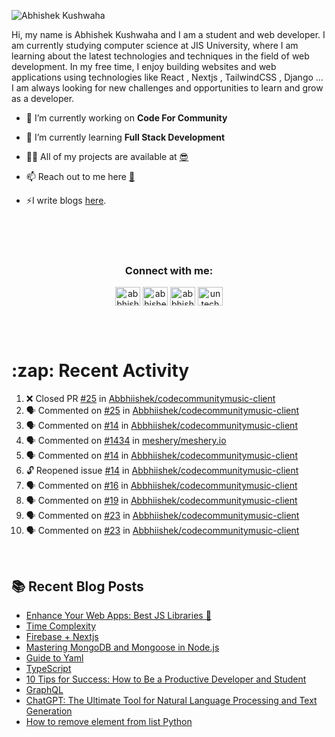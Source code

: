 <!-- <img src="./profileheader.png"> -->

![Abhishek Kushwaha](https://wiidgets.vercel.app/api/banner?title=Abhishek%20Kushwaha&bio=Code%20|%20Community%20|%20Music&twitter=abbhishekstwt)

<!-- <h1 align="center"> <img src="https://c.tenor.com/HO7EBVsu04oAAAAi/pikachu-pokemon.gif" width="50"> I'm Abhishek Kushwaha <img src="https://cdn.discordapp.com/emojis/852778687958482944.gif?v=1" width="50"></h1>
<p align="center">
  <img src="https://readme-typing-svg.herokuapp.com?color=00FFFF&width=380&height=45&lines=UG+at+JIS+UNIVERSITY;GDSC+Lead+22;Discord+Bot+Developer;Full+Stack+Developer;Open-Source+Enthusiast;Nice+To+Meet+You+...;&center=true">
  </p>




 -->
Hi, my name is Abhishek Kushwaha and I am a student and web developer.
I am currently studying computer science at JIS University, where I am learning about the latest technologies and techniques in the field of web development.
In my free time, I enjoy building websites and web applications using technologies like React , Nextjs , TailwindCSS , Django ... I am always looking for new challenges and opportunities to learn and grow as a developer.


- 🔭 I’m currently working on **Code For Community**

- 🌱 I’m currently learning **Full Stack Development**

- 👨‍💻 All of my projects are available at [😎](https://github.com/Abbhiishek)

- 📫 Reach out to me here **[📧](abhishekkushwaha1479@gmail.com)**

- ⚡I write blogs [here](https://dev.to/abbhiishek).

<br>
<br>
<br>

<h3  align="center">Connect with me:</h3>
<p  align="center">
<a href="https://twitter.com/abbhishek_k" target="blank"><img align="center" src="https://raw.githubusercontent.com/rahuldkjain/github-profile-readme-generator/master/src/images/icons/Social/twitter.svg" alt="abbhishek_k" height="30" width="40" /></a>
<a href="https://linkedin.com/in/abhishek-kushwaha-653a74213/" target="blank"><img align="center" src="https://raw.githubusercontent.com/rahuldkjain/github-profile-readme-generator/master/src/images/icons/Social/linked-in-alt.svg" alt="abhishek-kushwaha-653a74213/" height="30" width="40" /></a>
<a href="https://instagram.com/abbhishek_k" target="blank"><img align="center" src="https://raw.githubusercontent.com/rahuldkjain/github-profile-readme-generator/master/src/images/icons/Social/instagram.svg" alt="abbhishek_k" height="30" width="40" /></a>
<a href="https://www.youtube.com/c/UCDV_cwac9byivL5hvpU9mHQ" target="blank"><img align="center" src="https://raw.githubusercontent.com/rahuldkjain/github-profile-readme-generator/master/src/images/icons/Social/youtube.svg" alt="untechnicaltech" height="30" width="40" /></a>

</p>
<br>
<br>
<h1>:zap: Recent Activity</h1>

<!--START_SECTION:activity-->
1. ❌ Closed PR [#25](https://github.com/Abbhiishek/codecommunitymusic-client/pull/25) in [Abbhiishek/codecommunitymusic-client](https://github.com/Abbhiishek/codecommunitymusic-client)
2. 🗣 Commented on [#25](https://github.com/Abbhiishek/codecommunitymusic-client/pull/25#issuecomment-1742068684) in [Abbhiishek/codecommunitymusic-client](https://github.com/Abbhiishek/codecommunitymusic-client)
3. 🗣 Commented on [#14](https://github.com/Abbhiishek/codecommunitymusic-client/issues/14#issuecomment-1741765437) in [Abbhiishek/codecommunitymusic-client](https://github.com/Abbhiishek/codecommunitymusic-client)
4. 🗣 Commented on [#1434](https://github.com/meshery/meshery.io/pull/1434#issuecomment-1741697573) in [meshery/meshery.io](https://github.com/meshery/meshery.io)
5. 🗣 Commented on [#14](https://github.com/Abbhiishek/codecommunitymusic-client/issues/14#issuecomment-1741694247) in [Abbhiishek/codecommunitymusic-client](https://github.com/Abbhiishek/codecommunitymusic-client)
6. 🔓 Reopened issue [#14](https://github.com/Abbhiishek/codecommunitymusic-client/issues/14) in [Abbhiishek/codecommunitymusic-client](https://github.com/Abbhiishek/codecommunitymusic-client)
7. 🗣 Commented on [#16](https://github.com/Abbhiishek/codecommunitymusic-client/pull/16#issuecomment-1741694162) in [Abbhiishek/codecommunitymusic-client](https://github.com/Abbhiishek/codecommunitymusic-client)
8. 🗣 Commented on [#19](https://github.com/Abbhiishek/codecommunitymusic-client/issues/19#issuecomment-1741693023) in [Abbhiishek/codecommunitymusic-client](https://github.com/Abbhiishek/codecommunitymusic-client)
9. 🗣 Commented on [#23](https://github.com/Abbhiishek/codecommunitymusic-client/issues/23#issuecomment-1741692907) in [Abbhiishek/codecommunitymusic-client](https://github.com/Abbhiishek/codecommunitymusic-client)
10. 🗣 Commented on [#23](https://github.com/Abbhiishek/codecommunitymusic-client/issues/23#issuecomment-1741692823) in [Abbhiishek/codecommunitymusic-client](https://github.com/Abbhiishek/codecommunitymusic-client)
<!--END_SECTION:activity-->

<br>

  
## :books: Recent Blog Posts

<!-- BLOG-POST-LIST:START -->
- [Enhance Your Web Apps: Best JS Libraries 🔧](https://dev.to/abbhiishek/enhance-your-web-apps-best-js-libraries-1a3f)
- [Time Complexity](https://dev.to/abbhiishek/time-complexity-41a1)
- [Firebase + Nextjs](https://dev.to/abbhiishek/firebase-nextjs-511a)
- [Mastering MongoDB and Mongoose in Node.js](https://dev.to/abbhiishek/mastering-mongodb-and-mongoose-in-nodejs-1be5)
- [Guide to Yaml](https://dev.to/abbhiishek/guide-to-yaml-339b)
- [TypeScript](https://dev.to/abbhiishek/typescript-3abm)
- [10 Tips for Success: How to Be a Productive Developer and Student](https://dev.to/abbhiishek/10-tips-for-success-how-to-be-a-productive-developer-and-student-440f)
- [GraphQL](https://dev.to/abbhiishek/graphql-2hc2)
- [ChatGPT: The Ultimate Tool for Natural Language Processing and Text Generation](https://dev.to/abbhiishek/chatgpt-the-ultimate-tool-for-natural-language-processing-and-text-generation-40ag)
- [How to remove element from list Python](https://dev.to/abbhiishek/how-to-remove-element-from-list-python-22d6)
<!-- BLOG-POST-LIST:END -->

